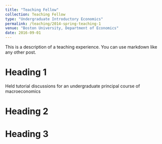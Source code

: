 ```yaml
---
title: "Teaching Fellow"
collection: Teaching Fellow
type: "Undergraduate Introductory Economics"
permalink: /teaching/2014-spring-teaching-1
venue: "Boston University, Department of Economics"
date: 2016-09-01
---
```


This is a description of a teaching experience. You can use markdown like any other post.

Heading 1
======
Held tutorial discussions for an undergraduate principal course of macroeconomics

Heading 2
======

Heading 3
======